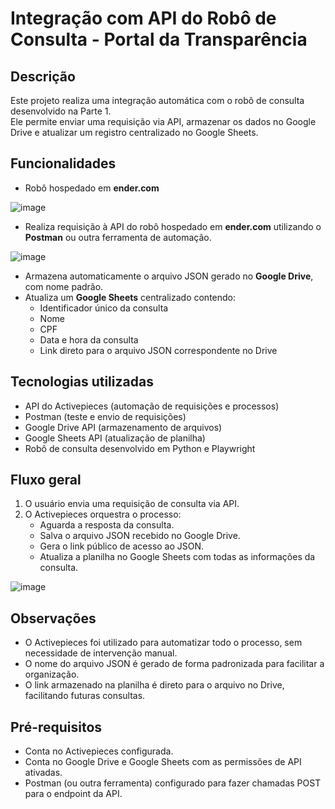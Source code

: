 # Integração com API do Robô de Consulta - Portal da Transparência

## Descrição

Este projeto realiza uma integração automática com o robô de consulta desenvolvido na Parte 1.  
Ele permite enviar uma requisição via API, armazenar os dados no Google Drive e atualizar um registro centralizado no Google Sheets.

## Funcionalidades

- Robô hospedado em **ender.com**

![image](https://github.com/user-attachments/assets/46479dac-db94-4d4f-83fe-30b19877c72a)

- Realiza requisição à API do robô hospedado em **ender.com** utilizando o **Postman** ou outra ferramenta de automação.

![image](https://github.com/user-attachments/assets/7e5507fb-f212-47b1-b3c0-142a4bd4b6f6)

- Armazena automaticamente o arquivo JSON gerado no **Google Drive**, com nome padrão.
- Atualiza um **Google Sheets** centralizado contendo:
  - Identificador único da consulta
  - Nome
  - CPF
  - Data e hora da consulta
  - Link direto para o arquivo JSON correspondente no Drive

## Tecnologias utilizadas

- API do Activepieces (automação de requisições e processos)
- Postman (teste e envio de requisições)
- Google Drive API (armazenamento de arquivos)
- Google Sheets API (atualização de planilha)
- Robô de consulta desenvolvido em Python e Playwright

## Fluxo geral

1. O usuário envia uma requisição de consulta via API.
2. O Activepieces orquestra o processo:
    - Aguarda a resposta da consulta.
    - Salva o arquivo JSON recebido no Google Drive.
    - Gera o link público de acesso ao JSON.
    - Atualiza a planilha no Google Sheets com todas as informações da consulta.
      
![image](https://github.com/user-attachments/assets/6139c47b-e20e-4b67-9f18-1dc9524e33f4)

## Observações

- O Activepieces foi utilizado para automatizar todo o processo, sem necessidade de intervenção manual.
- O nome do arquivo JSON é gerado de forma padronizada para facilitar a organização.
- O link armazenado na planilha é direto para o arquivo no Drive, facilitando futuras consultas.

## Pré-requisitos

- Conta no Activepieces configurada.
- Conta no Google Drive e Google Sheets com as permissões de API ativadas.
- Postman (ou outra ferramenta) configurado para fazer chamadas POST para o endpoint da API.

